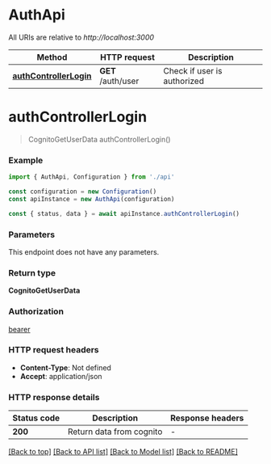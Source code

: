 # AuthApi

All URIs are relative to _http://localhost:3000_

| Method                                          | HTTP request       | Description                 |
| ----------------------------------------------- | ------------------ | --------------------------- |
| [**authControllerLogin**](#authcontrollerlogin) | **GET** /auth/user | Check if user is authorized |

# **authControllerLogin**

> CognitoGetUserData authControllerLogin()

### Example

```typescript
import { AuthApi, Configuration } from './api'

const configuration = new Configuration()
const apiInstance = new AuthApi(configuration)

const { status, data } = await apiInstance.authControllerLogin()
```

### Parameters

This endpoint does not have any parameters.

### Return type

**CognitoGetUserData**

### Authorization

[bearer](../README.md#bearer)

### HTTP request headers

- **Content-Type**: Not defined
- **Accept**: application/json

### HTTP response details

| Status code | Description              | Response headers |
| ----------- | ------------------------ | ---------------- |
| **200**     | Return data from cognito | -                |

[[Back to top]](#) [[Back to API list]](../README.md#documentation-for-api-endpoints) [[Back to Model list]](../README.md#documentation-for-models) [[Back to README]](../README.md)
